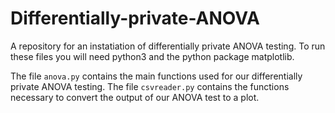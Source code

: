 # Differentially-private-ANOVA
A repository for an instatiation of differentially private ANOVA testing. To run these files you will need python3 and the python package matplotlib. 

The file `anova.py` contains the main functions used for our differentially private ANOVA testing. The file `csvreader.py` contains the functions necessary to convert the output of our ANOVA test to a plot.

